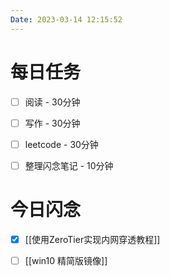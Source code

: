```yaml
---
Date: 2023-03-14 12:15:52
---
```


# 每日任务
- [ ] 阅读 - 30分钟
- [ ] 写作 - 30分钟
- [ ] leetcode - 30分钟
- [ ] 整理闪念笔记 - 10分钟


# 今日闪念
- [x] [[使用ZeroTier实现内网穿透教程]]
- [ ] [[win10 精简版镜像]]



